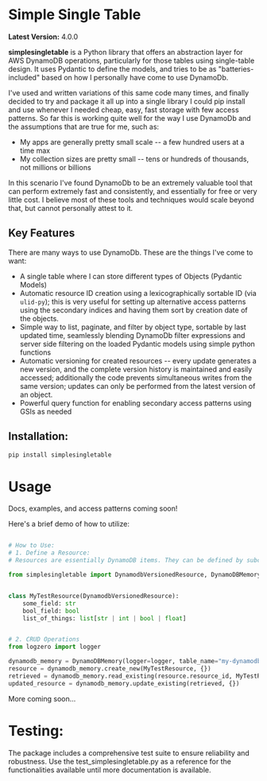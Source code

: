 # Simple Single Table

**Latest Version:** 4.0.0

**simplesingletable** is a Python library that offers an abstraction layer for AWS DynamoDB operations, particularly for
those tables using single-table design. It uses Pydantic to define the models, and tries to be as "batteries-included"
based on how I personally have come to use DynamoDb.

I've used and written variations of this same code many times, and finally decided to try and package it all up into a
single library I could pip install and use whenever I needed cheap, easy, fast storage with few access patterns. So far
this is working quite well for the way I use DynamoDb and the assumptions that are true for me, such as:

* My apps are generally pretty small scale -- a few hundred users at a time max
* My collection sizes are pretty small -- tens or hundreds of thousands, not millions or billions

In this scenario I've found DynamoDb to be an extremely valuable tool that can perform extremely fast and consistently,
and essentially for free or very little cost. I believe most of these tools and techniques would scale beyond that,
but cannot personally attest to it.

## Key Features

There are many ways to use DynamoDb. These are the things I've come to want:

* A single table where I can store different types of Objects (Pydantic Models)
* Automatic resource ID creation using a lexicographically sortable ID (via `ulid-py`); this is very useful for setting
  up alternative access patterns using the secondary indices and having them sort by creation date of the objects.
* Simple way to list, paginate, and filter by object type, sortable by last updated time, seamlessly blending DynamoDb
  filter expressions and server side filtering on the loaded Pydantic models using simple python functions
* Automatic versioning for created resources -- every update generates a new version, and the complete version history
  is maintained and easily accessed; additionally the code prevents simultaneous writes from the same version; updates
  can only be performed from the latest version of an object.
* Powerful query function for enabling secondary access patterns using GSIs as needed

## Installation:

```bash
pip install simplesingletable
```

# Usage

Docs, examples, and access patterns coming soon!

Here's a brief demo of how to utilize:

```python

# How to Use:
# 1. Define a Resource:
# Resources are essentially DynamoDB items. They can be defined by subclassing `DynamodbVersionedResource`:

from simplesingletable import DynamodbVersionedResource, DynamoDBMemory


class MyTestResource(DynamodbVersionedResource):
    some_field: str
    bool_field: bool
    list_of_things: list[str | int | bool | float]


# 2. CRUD Operations
from logzero import logger

dynamodb_memory = DynamoDBMemory(logger=logger, table_name="my-dynamodb-table")
resource = dynamodb_memory.create_new(MyTestResource, {})
retrieved = dynamodb_memory.read_existing(resource.resource_id, MyTestResource)
updated_resource = dynamodb_memory.update_existing(retrieved, {})
```

More coming soon...

# Testing:

The package includes a comprehensive test suite to ensure reliability and robustness. Use the test_simplesingletable.py
as a reference for the functionalities available until more documentation is available.
